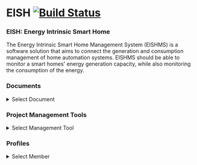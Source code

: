 # EISH [![Build Status](https://travis-ci.org/cos301-2019-se/EISH.svg?branch=master)](https://travis-ci.org/cos301-2019-se/EISH)

### EISH: Energy Intrinsic Smart Home
The Energy Intrinsic Smart Home Management System (EISHMS) is a software solution
that aims to connect the generation and consumption management of home automation systems. EISHMS should be able to monitor a smart homes' energy generation capacity, while also
monitoring the consumption of the energy.

### Documents
<details><summary> Select Document</summary><br>
- <a href="https://github.com/cos301-2019-se/EISH/blob/master/Documentation/SRS_EISHv2Demo4.pdf" target="_blank">Software Requirement Specification AND Architectural Design</a>
<br>
- <a href="https://github.com/cos301-2019-se/EISH/blob/master/Documentation/usermanual v2.pdf" target="_blank">User Manual</a>
<br>
- <a href="https://github.com/cos301-2019-se/EISH/blob/master/Documentation/CodingStandarddemo4.pdf" target="_blank">Coding Standards </a>
<br>
- <a href="https://github.com/cos301-2019-se/EISH/blob/master/Documentation/testingPolicyVersion2demo4.pdf" target="_blank">Testing Policy</a>
</details>

### Project Management Tools

<details><summary> Select Management Tool</summary><br>
  
- <a href="https://trello.com/b/HwwqggZa/monotoneid" target="_blank">Administration Management Board</a> <br>
- <a href="https://trello.com/b/zj2DTdGW/project-development" target="_blank">Project Management Board</a> <br>
</details>

### Profiles
<details><summary> Select Member</summary><br>

- <a href="https://github.com/FulelaMjali" target="_blank">Fulela Mjali</a> <br>
- <a href="https://github.com/Given-Rakgoale" target="_blank">Given Rakgoale</a> <br>
- <a href="https://github.com/u15321861" target="_blank">Koketso Molawa</a> <br>
- <a href="https://github.com/KearabiloeNare" target="_blank">Kearabiloe Nare</a> <br>
- <a href="https://github.com/NtlatlengL" target="_blank">Lebogang Ntlatleng</a> <br>
</details>







